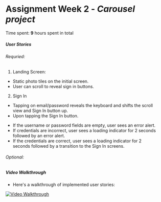 # Assignment Week 2 - *Carousel project*

Time spent: **9** hours spent in total

##### User Stories
###### Requried:
1. Landing Screen: 
  - Static photo tiles on the initial screen.
  - User can scroll to reveal sign in buttons.
2. Sign In
* Tapping on email/password reveals the keyboard and shifts the scroll view and Sign In button up.
* Upon tapping the Sign In button.
- If the username or password fields are empty, user sees an error alert.
- If credentials are incorrect, user sees a loading indicator for 2 seconds followed by an error alert.
- If the credentials are correct, user sees a loading indicator for 2 seconds followed by a transition to the Sign In screens.

###### Optional:

##### Video Walkthrough 
- Here's a walkthrough of implemented user stories:

<a href="dropbox-demo.gif" target="_blank"><img src='carousel-demo.gif' title='Video Walkthrough' width='' alt='Video Walkthrough' /></a>






